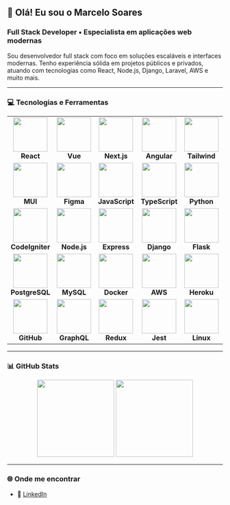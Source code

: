 ## 👋 Olá! Eu sou o Marcelo Soares

### Full Stack Developer • Especialista em aplicações web modernas

Sou desenvolvedor full stack com foco em soluções escaláveis e interfaces modernas. Tenho experiência sólida em projetos públicos e privados, atuando com tecnologias como React, Node.js, Django, Laravel, AWS e muito mais.

---

### 💻 Tecnologias e Ferramentas

<div align="center">
<table>
  <!-- Primeira Linha -->
  <tr>
    <td align="center" width="120"><img src="https://cdn.jsdelivr.net/gh/devicons/devicon/icons/react/react-original.svg" height="80" /><br><b>React</b></td>
    <td align="center" width="120"><img src="https://cdn.jsdelivr.net/gh/devicons/devicon/icons/vuejs/vuejs-original.svg" height="80" /><br><b>Vue</b></td>
    <td align="center" width="120"><img src="https://cdn.jsdelivr.net/gh/devicons/devicon/icons/nextjs/nextjs-original.svg" height="80" /><br><b>Next.js</b></td>
    <td align="center" width="120"><img src="https://cdn.jsdelivr.net/gh/devicons/devicon/icons/angularjs/angularjs-original.svg" height="80" /><br><b>Angular</b></td>
    <td align="center" width="120"><img src="https://cdn.jsdelivr.net/gh/devicons/devicon/icons/tailwindcss/tailwindcss-original.svg" height="80" /><br><b>Tailwind</b></td>
    <td align="center" width="120"><img src="https://cdn.jsdelivr.net/gh/devicons/devicon/icons/sass/sass-original.svg" height="80" /><br><b>Sass</b></td>
    <td align="center" width="120"><img src="https://cdn.jsdelivr.net/gh/devicons/devicon/icons/bootstrap/bootstrap-original.svg" height="80" /><br><b>Bootstrap</b></td>
  </tr>
  <!-- Segunda Linha -->
  <tr>
    <td align="center" width="120"><img src="https://cdn.jsdelivr.net/gh/devicons/devicon/icons/materialui/materialui-original.svg" height="80" /><br><b>MUI</b></td>
    <td align="center" width="120"><img src="https://cdn.jsdelivr.net/gh/devicons/devicon/icons/figma/figma-original.svg" height="80" /><br><b>Figma</b></td>
    <td align="center" width="120"><img src="https://cdn.jsdelivr.net/gh/devicons/devicon/icons/javascript/javascript-plain.svg" height="80" /><br><b>JavaScript</b></td>
    <td align="center" width="120"><img src="https://cdn.jsdelivr.net/gh/devicons/devicon/icons/typescript/typescript-original.svg" height="80" /><br><b>TypeScript</b></td>
    <td align="center" width="120"><img src="https://cdn.jsdelivr.net/gh/devicons/devicon/icons/python/python-original.svg" height="80" /><br><b>Python</b></td>
    <td align="center" width="120"><img src="https://cdn.jsdelivr.net/gh/devicons/devicon/icons/kotlin/kotlin-original.svg" height="80" /><br><b>Kotlin</b></td>
    <td align="center" width="120"><img src="https://cdn.jsdelivr.net/gh/devicons/devicon/icons/php/php-original.svg" height="80" /><br><b>PHP</b></td>
  </tr>
  <!-- Terceira Linha -->
  <tr>
    <td align="center" width="120"><img src="https://cdn.jsdelivr.net/gh/devicons/devicon/icons/codeigniter/codeigniter-plain.svg" height="80" /><br><b>CodeIgniter</b></td>
    <td align="center" width="120"><img src="https://cdn.jsdelivr.net/gh/devicons/devicon/icons/nodejs/nodejs-original-wordmark.svg" height="80" /><br><b>Node.js</b></td>
    <td align="center" width="120"><img src="https://cdn.jsdelivr.net/gh/devicons/devicon/icons/express/express-original.svg" height="80" /><br><b>Express</b></td>
    <td align="center" width="120"><img src="https://cdn.jsdelivr.net/gh/devicons/devicon/icons/django/django-plain-wordmark.svg" height="80" /><br><b>Django</b></td>
    <td align="center" width="120"><img src="https://cdn.jsdelivr.net/gh/devicons/devicon/icons/flask/flask-original.svg" height="80" /><br><b>Flask</b></td>
    <td align="center" width="120"><img src="https://cdn.jsdelivr.net/gh/devicons/devicon/icons/laravel/laravel-original.svg" height="80" /><br><b>Laravel</b></td>
    <td align="center" width="120"><img src="https://cdn.jsdelivr.net/gh/devicons/devicon/icons/mongodb/mongodb-original.svg" height="80" /><br><b>MongoDB</b></td>
  </tr>
  <!-- Quarta Linha -->
  <tr>
    <td align="center" width="120"><img src="https://cdn.jsdelivr.net/gh/devicons/devicon/icons/postgresql/postgresql-original.svg" height="80" /><br><b>PostgreSQL</b></td>
    <td align="center" width="120"><img src="https://cdn.jsdelivr.net/gh/devicons/devicon/icons/mysql/mysql-original-wordmark.svg" height="80" /><br><b>MySQL</b></td>
    <td align="center" width="120"><img src="https://cdn.jsdelivr.net/gh/devicons/devicon/icons/docker/docker-original.svg" height="80" /><br><b>Docker</b></td>
    <td align="center" width="120"><img src="https://cdn.jsdelivr.net/gh/devicons/devicon/icons/amazonwebservices/amazonwebservices-plain-wordmark.svg" height="80" /><br><b>AWS</b></td>
    <td align="center" width="120"><img src="https://cdn.jsdelivr.net/gh/devicons/devicon/icons/heroku/heroku-plain.svg" height="80" /><br><b>Heroku</b></td>
    <td align="center" width="120"><img src="https://cdn.jsdelivr.net/gh/devicons/devicon/icons/netlify/netlify-original.svg" height="80" /><br><b>Netlify</b></td>
    <td align="center" width="120"><img src="https://cdn.jsdelivr.net/gh/devicons/devicon/icons/vercel/vercel-line.svg" height="80" /><br><b>Vercel</b></td>
  </tr>
  <!-- Quinta Linha -->
  <tr>
    <td align="center" width="120"><img src="https://cdn.jsdelivr.net/gh/devicons/devicon/icons/github/github-original.svg" height="80" /><br><b>GitHub</b></td>
    <td align="center" width="120"><img src="https://cdn.jsdelivr.net/gh/devicons/devicon/icons/graphql/graphql-plain-wordmark.svg" height="80" /><br><b>GraphQL</b></td>
    <td align="center" width="120"><img src="https://cdn.jsdelivr.net/gh/devicons/devicon/icons/redux/redux-original.svg" height="80" /><br><b>Redux</b></td>
    <td align="center" width="120"><img src="https://cdn.jsdelivr.net/gh/devicons/devicon/icons/jest/jest-plain.svg" height="80" /><br><b>Jest</b></td>
    <td align="center" width="120"><img src="https://cdn.jsdelivr.net/gh/devicons/devicon/icons/linux/linux-original.svg" height="80" /><br><b>Linux</b></td>
    <td align="center" width="120"><img src="https://cdn.jsdelivr.net/gh/devicons/devicon/icons/nginx/nginx-original.svg" height="80" /><br><b>Nginx</b></td>
    <td align="center" width="120"><img src="https://cdn.jsdelivr.net/gh/devicons/devicon/icons/prisma/prisma-original.svg" height="80" /><br><b>Prisma</b></td>
  </tr>
</table>
</div>

---

### 📊 GitHub Stats

<div align="center">
  <img height="180em" src="https://github-readme-stats.vercel.app/api?username=marcelosoares-dev&show_icons=true&theme=radical&include_all_commits=true&count_private=true&hide_border=true" />
  <img height="180em" src="https://github-readme-stats.vercel.app/api/top-langs/?username=marcelosoares-dev&layout=compact&theme=radical&hide_border=true" />
</div>

---

### 🌐 Onde me encontrar

- 💼 [LinkedIn](https://www.linkedin.com/in/marcelosoares-dev/)


